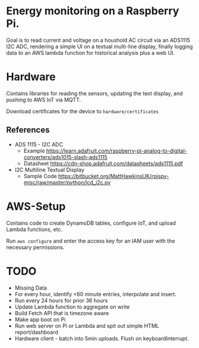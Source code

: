 # Energy monitoring on a Raspberry Pi.

Goal is to read current and voltage on a houshold AC circuit
via an ADS1115 I2C ADC, rendering a simple UI on a textual multi-line
display, finally logging data to an AWS lambda function for historical analysis plus a web UI.

# Hardware
Contains libraries for reading the sensors, updating the text display, and pushing to AWS IoT via MQTT.

Download certificates for the device to `hardware/certificates`

## References 
* ADS 1115 - I2C ADC    
  * Example https://learn.adafruit.com/raspberry-pi-analog-to-digital-converters/ads1015-slash-ads1115
  * Datasheet https://cdn-shop.adafruit.com/datasheets/ads1115.pdf
* I2C Multiline Textual Display 
  * Sample Code https://bitbucket.org/MattHawkinsUK/rpispy-misc/raw/master/python/lcd_i2c.py

# AWS-Setup
Contains code to create DynamoDB tables, configure IoT, and upload Lambda functions, etc. 

Run `aws configure` and enter the access key for an IAM user with the necessary permissions. 

# TODO
* Missing Data
 * For every hour, identify <60 minute entries, interpolate and insert.
 * Run every 24 hours for prior 36 hours
* Update Lambda function to aggregate on write
* Build Fetch API that is timezone aware
* Make app boot on Pi
* Run web server on Pi or Lambda and spit out simple HTML report/dashboard
* Hardware client - batch into 5min uploads. Flush on keyboardInterrupt. 

